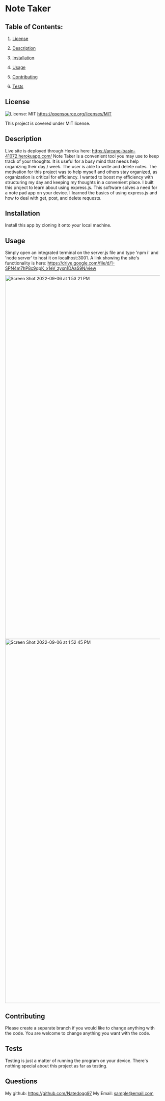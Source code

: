 # Note Taker

  ## Table of Contents:

  1. [License](#License)

  2. [Description](#Description)

  3. [Installation](#Installation)

  4. [Usage](#Usage)

  5. [Contributing](#Contributing)

  6. [Tests](#Tests)


  ## License

  ![License: MIT](https://img.shields.io/badge/License-MIT-yellow.svg) https://opensource.org/licenses/MIT

  This project is covered under MIT license.

  ## Description

  Live site is deployed through Heroku here: https://arcane-basin-41072.herokuapp.com/
  Note Taker is a convenient tool you may use to keep track of your thoughts. It is useful for a busy mind that needs help organizing their day / week. The user is able to write and delete notes. The motivation for this project was to help myself and others stay organized, as organization is critical for efficiency. I wanted to boost my efficiency with structuring my day and keeping my thoughts in a convenient place. I built this project to learn about using express.js. This software solves a need for a note pad app on your device. I learned the basics of using express.js and how to deal with get, post, and delete requests.

  ## Installation

  Install this app by cloning it onto your local machine. 

  ## Usage

  Simply open an integrated terminal on the server.js file and type 'npm i' and 'node server' to host it on localhost:3001.
  A link showing the site's functionality is here: https://drive.google.com/file/d/1-SPN4m7hP8c9qpK_x1eV_zyxn1DAaS9N/view
  
  <img width="1180" alt="Screen Shot 2022-09-06 at 1 53 21 PM" src="https://user-images.githubusercontent.com/106997623/188716066-3cf3a38f-c7d5-47f4-b172-3a753024bf6a.png">

<img width="1181" alt="Screen Shot 2022-09-06 at 1 52 45 PM" src="https://user-images.githubusercontent.com/106997623/188716103-14f92c6b-f5a1-4963-99b4-0919d0888b3a.png">


  ## Contributing

  Please create a separate branch if you would like to change anything with the code. You are welcome to change anything you want with the code.

  ## Tests

  Testing is just a matter of running the program on your device. There's nothing special about this project as far as testing.

  ## Questions

  My github:
  https://github.com/Natedogg97
  My Email:
  sample@email.com
